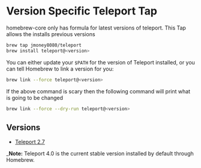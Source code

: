 # Version Specific Teleport Tap

homebrew-core only has formula for latest versions of teleport.  This Tap allows the installs previous versions

```bash
brew tap jmoney8080/teleport
brew install teleport@<version>
```

You can either update your `$PATH` for the version of Teleport installed, or you can tell Homebrew to link a version for you:

```bash
brew link --force teleport@<version>
```

If the above command is scary then the following command will print what is going to be changed

```bash
brew link --force --dry-run teleport@<version>
```

## Versions

- [Teleport 2.7](https://gravitational.com/teleport/docs/ver/2.7/)

_**Note:** Teleport 4.0 is the current stable version installed by default through Homebrew.
